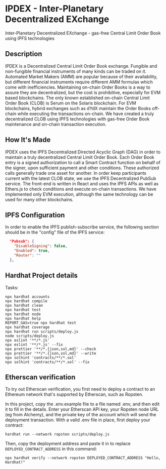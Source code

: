 
# IPDEX - Inter-Planetary Decentralized EXchange
Inter-Planetary Decentralized EXchange - gas-free Central Limit Order Book using IPFS technologies

## Description
IPDEX is a Decentralized Central Limit Order Book exchange. Fungible and non-fungible financial instruments of many kinds can be traded on it.
Automated Market Makers (AMM) are popular because of their availability, but different financial instruments require different AMM formulas which come with inefficiencies. Maintaining on-chain Order Books is a way to assure they are decentralized, but the cost is prohibitive, especially for EVM based blockchains. The only known established on-chain Central Limit Order Book (CLOB) is Serum on the Solaris blockchain. For EVM blockchains, hybrid exchanges such as dYdX maintain the Order Books off-chain while executing the transactions on-chain.
We have created a truly decentralized CLOB using IPFS technologies with gas-free Order Book maintenance and on-chain transaction execution.

## How It's Made
IPDEX uses the IPFS Decentralized Directed Acyclic Graph (DAG) in order to maintain a truly decentralized Central Limit Order Book. 
Each Order Book entry is a signed authorization to call a Smart Contract function on behalf of the signer, upon sufficient payment and other conditions.
These authorized calls generally trade one asset for another.
In order keep participants current with the latest CLOB state, we use the IPFS Decentralized PubSub service.
The front-end is written in React and uses the IPFS APIs as well as Ethers.js to check conditions and execute on-chain transactions.
We have implemented only EVM execution, although the same technology can be used for many other blockchains.

## IPFS Configuration

In order to enable the IPFS publish-subscribe service, the following section should be in the "config" file of the IPFS service:
```json
  "Pubsub": {
    "DisableSigning": false,
    "Enabled": true,
    "Router": ""
  },
```
## Hardhat Project details

Tasks:

```shell
npx hardhat accounts
npx hardhat compile
npx hardhat clean
npx hardhat test
npx hardhat node
npx hardhat help
REPORT_GAS=true npx hardhat test
npx hardhat coverage
npx hardhat run scripts/deploy.js
node scripts/deploy.js
npx eslint '**/*.js'
npx eslint '**/*.js' --fix
npx prettier '**/*.{json,sol,md}' --check
npx prettier '**/*.{json,sol,md}' --write
npx solhint 'contracts/**/*.sol'
npx solhint 'contracts/**/*.sol' --fix
```

## Etherscan verification

To try out Etherscan verification, you first need to deploy a contract to an Ethereum network that's supported by Etherscan, such as Ropsten.

In this project, copy the .env.example file to a file named .env, and then edit it to fill in the details. Enter your Etherscan API key, your Ropsten node URL (eg from Alchemy), and the private key of the account which will send the deployment transaction. With a valid .env file in place, first deploy your contract:

```shell
hardhat run --network ropsten scripts/deploy.js
```

Then, copy the deployment address and paste it in to replace `DEPLOYED_CONTRACT_ADDRESS` in this command:

```shell
npx hardhat verify --network ropsten DEPLOYED_CONTRACT_ADDRESS "Hello, Hardhat!"
```
